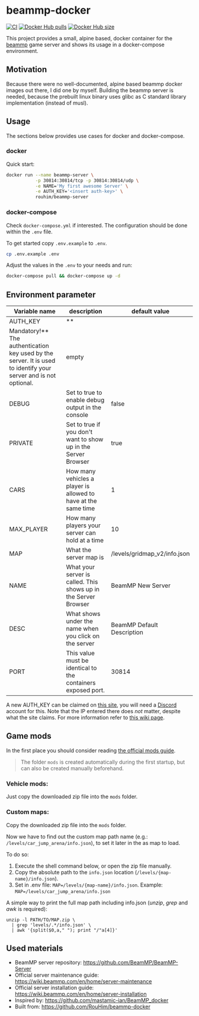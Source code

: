 # beammp-docker

[![CI](https://github.com/RouHim/beammp-docker/actions/workflows/main.yml/badge.svg?branch=main)](https://github.com/RouHim/beammp-docker/actions/workflows/main.yml)
[![Docker Hub pulls](https://img.shields.io/docker/pulls/rouhim/beammp-server.svg)](https://hub.docker.com/r/rouhim/beammp-server)
[![Docker Hub size](https://img.shields.io/docker/image-size/rouhim/beammp-server)](https://hub.docker.com/r/rouhim/beammp-server)

This project provides a small, alpine based, docker container for the [beammp](https://beammp.com) game server and shows
its usage in a docker-compose environment.

## Motivation

Because there were no well-documented, alpine based beammp docker images out there, I did one by myself. Building the
beammp server is needed, because the prebuilt linux binary uses glibc as C standard library implementation (instead of
musl).

## Usage

The sections below provides use cases for docker and docker-compose.

### docker

Quick start:

```bash
docker run --name beammp-server \
           -p 30814:30814/tcp -p 30814:30814/udp \
           -e NAME='My first awesome Server' \
           -e AUTH_KEY='<insert auth-key>' \
           rouhim/beammp-server
```

### docker-compose

Check `docker-compose.yml` if interested. The configuration should be done within the `.env` file.

To get started copy `.env.example` to `.env`.

```bash
cp .env.example .env
```

Adjust the values in the `.env` to your needs and run:

```bash
docker-compose pull && docker-compose up -d
```

## Environment parameter

Variable name   | description                                                                                   | default value
--------------- |---------------------------------------------------------------------------------------------- | -------- 
AUTH_KEY        | **
Mandatory!** The authentication key used by the server. It is used to identify your server and is not optional.| empty
DEBUG           | Set to true to enable debug output in the console                                             | false
PRIVATE         | Set to true if you don't want to show up in the Server Browser                                | true
CARS            | How many vehicles a player is allowed to have at the same time                                | 1
MAX_PLAYER      | How many players your server can hold at a time                                               | 10
MAP             | What the server map is                                                                        | /levels/gridmap_v2/info.json
NAME            | What your server is called. This shows up in the Server Browser                               | BeamMP New Server
DESC            | What shows under the name when you click on the server                                        | BeamMP Default Description
PORT            | This value must be identical to the containers exposed port.                                  | 30814

A new AUTH_KEY can be claimed on [this site](https://beammp.com/k/dashboard), you will need
a [Discord](https://discord.com) account for this. Note that the IP entered there does *not* matter, despite what the
site claims. For more information refer
to [this wiki page](https://wiki.beammp.com/en/home/server-installation#h-2-obtaining-an-authentication-key).

## Game mods

In the first place you should consider
reading [the official mods guide](https://wiki.beammp.com/en/home/server-installation#how-to-add-mods-to-your-server).

> The folder `mods` is created automatically during the first startup,
> but can also be created manually beforehand.

### Vehicle mods:

Just copy the downloaded zip file into the `mods` folder.

### Custom maps:

Copy the downloaded zip file into the `mods` folder.

Now we have to find out the custom map path name (e.g.: `/levels/car_jump_arena/info.json`), to set it later in the as
map to load.

To do so:

1. Execute the shell command below, or open the zip file manually.
2. Copy the absolute path to the `info.json` location (`/levels/{map-name}/info.json`).
3. Set in .env file: `MAP=/levels/{map-name}/info.json`. Example: `MAP=/levels/car_jump_arena/info.json`

A simple way to print the full map path including info.json (_unzip_, _grep_ and _awk_ is required):

```shell
unzip -l PATH/TO/MAP.zip \
  | grep 'levels/.*/info.json' \
  | awk '{split($0,a," "); print "/"a[4]}'
```

## Used materials

- BeamMP server repository: https://github.com/BeamMP/BeamMP-Server
- Official server maintenance guide: https://wiki.beammp.com/en/home/server-maintenance
- Official server installation guide: https://wiki.beammp.com/en/home/server-installation
- Inspired by: https://github.com/mastamic-ian/BeamMP_docker
- Built from: https://github.com/RouHim/beammp-docker
